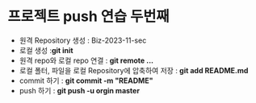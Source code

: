 # 프로젝트 push 연습 두번째
- 원격 Repository 생성 : Biz-2023-11-sec
- 로컬 생성 :**git init**
- 원격 repo와 로컬 repo 연결 : **git remote ...**
- 로컬 폴터, 파일을 로컬 Repository에 압축하여 저장 : **git add README.md**
- commit 하기 : **git commit -m "README"**
- push 하기 : **git push -u orgin master**
